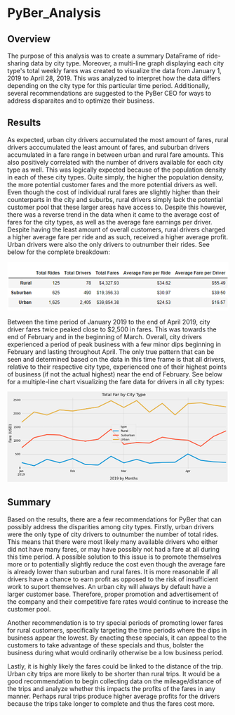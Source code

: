 # PyBer_Analysis

## Overview
The purpose of this analysis was to create a summary DataFrame of ride-sharing data by city type. Moreover, a multi-line graph displaying each city type's total weekly fares was created to visualize the data from January 1, 2019 to April 28, 2019. This was analyzed to interpret how the data differs depending on the city type for this particular time period. Additionally, several recommendations are suggested to the PyBer CEO for ways to address disparaites and to optimize their business. 

## Results
As expected, urban city drivers accumulated the most amount of fares, rural drivers acccumulated the least amount of fares, and suburban drivers accumulated in a fare range in between urban and rural fare amounts. This also positively correlated with the number of drivers available for each city type as well. This was logically expected because of the population density in each of these city types. Quite simply, the higher the population density, the more potential customer fares and the more potential drivers as well. Even though the cost of individual rural fares are slightly higher than their counterparts in the city and suburbs, rural drivers simply lack the potential customer pool that these larger areas have access to. Despite this however, there was a reverse trend in the data when it came to the average cost of fares for the city types, as well as the average fare earnings per driver. Despite having the least amount of overall customers, rural drivers charged a higher average fare per ride and as such, received a higher average profit. Urban drivers were also the only drivers to outnumber their rides. See below for the complete breakdown:

![driver_summary](PyBer_Analysis/Resources/driver_summary.png)

Between the time period of January 2019 to the end of April 2019, city driver fares twice peaked close to $2,500 in fares. This was towards the end of February and in the beginning of March. Overall, city drivers experienced a period of peak business with a few minor dips beginning in February and lasting throughout April. The only true pattern that can be seen and determined based on the data in this time frame is that all drivers, relative to their respective city type, experienced one of their highest points of business (if not the actual highest) near the end of February. See below for a multiple-line chart visualizing the fare data for drivers in all city types:

![line_chart](PyBer_Analysis/Resources/line_chart.png)

## Summary
Based on the results, there are a few recommendations for PyBer that can possibly address the disparities among city types. Firstly, urban drivers were the only type of city drivers to outnumber the number of total rides. This means that there were most likely many available drivers who either did not have many fares, or may have possibly not had a fare at all during this time period. A possible solution to this issue is to promote themselves more or to potentially slightly reduce the cost even though the average fare is already lower than suburban and rural fares. It is more reasonable if all drivers have a chance to earn profit as opposed to the risk of insufficient work to suport themselves. An urban city will always by default have a larger customer base. Therefore, proper promotion and advertisement of the company and their competitive fare rates would continue to increase the customer pool.

Another recommendation is to try special periods of promoting lower fares for rural customers, specifically targeting the time periods where the dips in business appear the lowest. By enacting these specials, it can appeal to the customers to take advantage of these specials and thus, bolster the business during what would ordinarily otherwise be a low business period.

Lastly, it is highly likely the fares could be linked to the distance of the trip. Urban city trips are more likely to be shorter than rural trips. It would be a good recommendation to begin collecting data on the mileage/distance of the trips and analyze whether this impacts the profits of the fares in any manner. Perhaps rural trips produce higher average profits for the drivers because the trips take longer to complete and thus the fares cost more.
